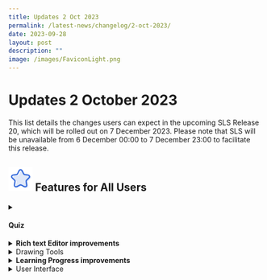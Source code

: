 ```yaml
---
title: Updates 2 Oct 2023
permalink: /latest-news/changelog/2-oct-2023/
date: 2023-09-28
layout: post
description: ""
image: /images/FaviconLight.png
---
```

<h1>Updates 2 October 2023</h1>
<p>This list details the changes users can expect in the upcoming SLS Release 20, which will be rolled out on 7 December 2023. Please note that SLS will be unavailable from 6 December 00:00 to 7 December 23:00 to facilitate this release.</p>
<h2><img style="width:3rem; display: inline;" src="/images/Icons/Star.svg">
Features for All Users</h2>
<details><summary><h4>Quiz</h4></summary>
<details><summary><strong>"Restart Quiz" function removed on Progressive Quizzes</strong></summary>
<ol>
<li>With the new option to retry quizzes, the function for students to restart in progressive quizzes has been removed.</li>
</ol>
</details>
<details><summary><strong>Quiz Score Calculation</strong></summary>
<ol>
<li>Quiz score will exclude Free-Response Questions and Audio-Response questions that are not marked in Progressive and Auto-Graded quizzes.</li>
<li>New indicator on quiz score will show that there are questions pending marks from Learning Feedback Assistants.</li>
<li>Quiz score prerequisites, score requirement to retry a quiz and gamification conditions requirements will be based on the total quiz score that can be marked by the system in Progressive and Auto-Graded quizzes.</li>
</ol>
</details>
</details>
<details><summary><strong>Rich text Editor improvements</strong></summary>
<ol>
<li>Users can renumber bullet points.</li>
<li>User can right click the selected text to edit the font styling.</li>
<li>User can right click to access the undo and redo function.</li>
</ol>
</details>
<details><summary>Drawing Tools</summary>
<details><summary><strong>Drawing Tool and Canvas Improvements </strong></summary>
<ol>
<li>Teachers or students are able to fit the content of drawing within the drawing tool view port by clicking on “Fit to width”.</li>
<li>Users are able to use the slider zoom to enlarge or reduce their canvas view.</li>
<li>The canvas size has been expanded to make drawing easier.</li>
</ol>
</details>
<details><summary><strong>Image Cropping Tool </strong></summary>
<ol>
<li>Users are able to crop user-generated images based on preset or custom aspect ratios.</li>
<li>Users are able to crop uploaded images based on the preset aspect ratio for images in system, e.g. featured lesson images, game avatar images, forum topic images, discussion feature images, class group images.</li>
</ol>
</details>
</details>
<details><summary><strong>Learning Progress improvements</strong></summary>
<ol>
<li>Users are able to view data on the Learning Progress donut chart for assignment or self-study based on the selected content map.</li>
<li>Users are able to view Learning Progress data of Free-Response and Audio-Response Questions assessed by Learning Feedback Assistants.</li>
</ol>
</details>
<details><summary>User Interface</summary>
<ol>
<li>Users can view Teachers' Preferred Names and Full Names throughout the various student and teacher views, i.e. "Teacher's Preferred Name (Teacher's Full Name)"</li>
</ol>
</details>